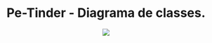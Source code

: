 
<div style="display: inline_block" align="center">
  <h1>Pe-Tinder - Diagrama de classes.</h1>
  <img src="https://user-images.githubusercontent.com/87160095/204641208-b44d9ab3-031c-47e4-b6d2-71e468d08d72.png"/> 
</div>

